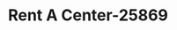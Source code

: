---
f_zip-code: 42501
f_state-code: KY
title: Rent A Center-25869
f_phone: 606-678-0013
f_city-only: Somerset
f_address: 370 S Highway 27 Ste 18 Somerset
f_location-unique-id: '25869'
slug: rent-a-center-25869
updated-on: '2024-05-30T13:46:58.046Z'
created-on: '2024-05-30T13:36:59.803Z'
published-on: '2024-05-30T13:54:32.469Z'
f_city-state: cms/city/somerset-ky.md
f_company: cms/company/rent-a-center.md
f_state: cms/state/kentucky.md
layout: '[payday-loan].html'
tags: payday-loan
---